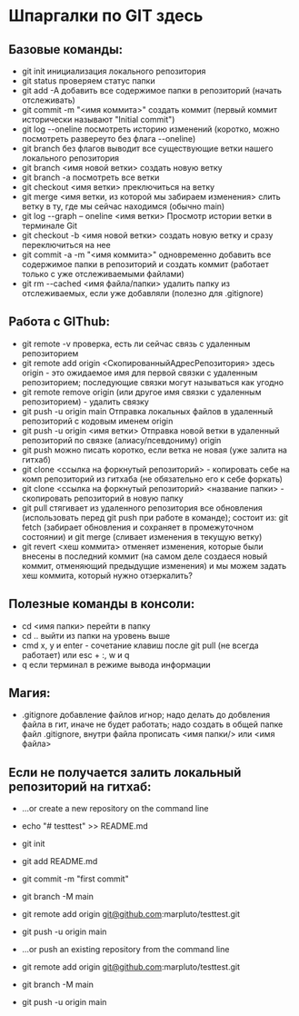 # Шпаргалки по GIT здесь

## Базовые команды:
- git init инициализация локального репозитория
- git status проверяем статус папки
- git add -A добавить все содержимое папки в репозиторий (начать отслеживать)
- git commit -m "<имя коммита>" создать коммит (первый коммит исторически называют "Initial commit")
-  git log --oneline посмотреть историю изменений (коротко, можно посмотреть развереуто без флага --oneline)
- git branch без флагов выводит все существующие ветки нашего локального репозитория
- git branch <имя новой ветки> создать новую ветку
- git branch -a посмотреть все ветки
- git checkout <имя ветки> преключиться на ветку
- git merge <имя ветки, из которой мы забираем изменения> слить ветку в ту, где мы сейчас находимся (обычно main)
- git log --graph – oneline <имя ветки> Просмотр истории ветки в терминале Git
- git checkout -b <имя новой ветки> создать новую ветку и сразу переключиться на нее
- git commit -a -m "<имя коммита>" одновременно добавить все содержимое папки в репозиторий и создать коммит (работает только с уже отслеживаемыми файлами)
- git rm --cached <имя файла/папки> удалить папку из отслеживаемых, если уже добавляли (полезно для .gitignore)

## Работа с GIThub:
- git remote -v проверка, есть ли сейчас связь с удаленным репозиторием
- git remote add origin <СкопированныйАдресРепозитория> здесь origin - это ожидаемое имя для первой связки с удаленным репозиторием; последующие связки могут называться как угодно
- git remote remove origin (или другое имя связки с удаленным репозиторием) - удалить связку
- git push -u origin main Отправка локальных файлов в удаленный репозиторий с кодовым именем origin
- git push -u origin <имя ветки> Отправка новой ветки в удаленный репозиторий по связке (алиасу/псевдониму) origin
- git push можно писать коротко, если ветка не новая (уже залита на гитхаб)
- git clone <ссылка на форкнутый репозиторий> - копировать себе на комп репозиторий из гитхаба (не обязательно его к себе форкать)
- git clone <ссылка на форкнутый репозиторий> <название папки> - скопировать репозиторий в новую папку
- git pull стягивает из удаленного репозитория все обновления (использовать перед git push при работе в команде); состоит из: git fetch (забирает обновления и сохраняет в промежуточном состоянии) и git merge (сливает изменения в текущую ветку)
- git revert <хеш коммита> отменяет изменения, которые были внесены в последний коммит (на самом деле создаеся новый коммит, отменяющий предыдущие изменения) и мы можем задать хеш коммита, который нужно отзеркалить?

## Полезные команды в консоли:
- cd <имя папки> перейти в папку
- cd .. выйти из папки на уровень выше
- cmd  x, y и enter - сочетание клавиш после git pull (не всегда работает) или esc + :, w и q
- q если терминал в режиме вывода информации

## Магия:
- .gitignore добавление файлов игнор; надо делать до добвления файла в гит, иначе не будет работать; надо создать в общей папке файл .gitignore, внутри файла прописать <имя папки/> или <имя файла>

## Если не получается залить локальный репозиторий на гитхаб:
- …or create a new repository on the command line
- echo "# testtest" >> README.md
- git init
- git add README.md
- git commit -m "first commit"
- git branch -M main
- git remote add origin git@github.com:marpluto/testtest.git
- git push -u origin main

- …or push an existing repository from the command line
- git remote add origin git@github.com:marpluto/testtest.git
- git branch -M main
- git push -u origin main
